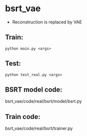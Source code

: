 # bsrt_vae
* Reconstruction is replaced by VAE

## Train: 
```python main.py <args>```
## Test: 
```python test_real.py <args>```

## BSRT model code:
bsrt_vae/code/real/bsrt/model/bsrt.py

## Train code:
bsrt_vae/code/real/bsrt/trainer.py

